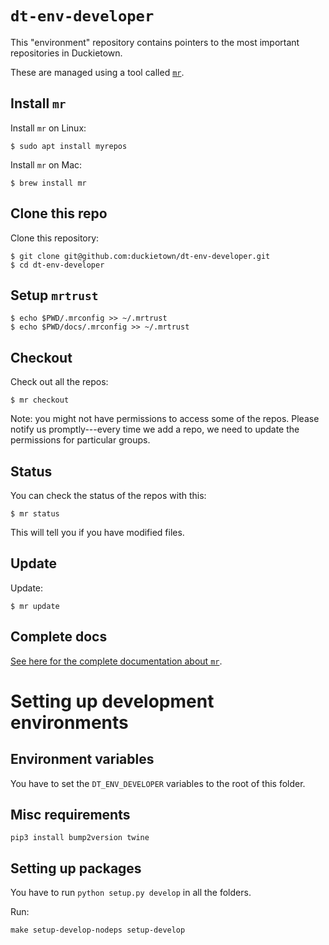 # `dt-env-developer`

This "environment" repository contains pointers to the most important repositories in Duckietown. 

These are managed using a tool called [`mr`][mr].

## Install `mr`

Install `mr` on Linux:

    $ sudo apt install myrepos

Install `mr` on Mac:

    $ brew install mr

## Clone this repo

Clone this repository:

    $ git clone git@github.com:duckietown/dt-env-developer.git
    $ cd dt-env-developer

## Setup `mrtrust`


    $ echo $PWD/.mrconfig >> ~/.mrtrust
    $ echo $PWD/docs/.mrconfig >> ~/.mrtrust

## Checkout

Check out all the repos:

    $ mr checkout

Note: you might not have permissions to access some of the repos.
Please notify us promptly---every time we add a repo, we need to update the permissions for particular groups.

## Status

You can check the status of the repos with this:

    $ mr status

This will tell you if you have modified files.

## Update  

Update:

    $ mr update


## Complete docs

[See here for the complete documentation about `mr`][docs].


[mr]: https://github.com/RichiH/myrepos
[docs]: http://myrepos.branchable.com/


# Setting up development environments

## Environment variables


You have to set the `DT_ENV_DEVELOPER` variables to the root of this folder.

## Misc requirements

    pip3 install bump2version twine

## Setting up packages

You have to run `python setup.py develop` in all the folders.

Run:

    make setup-develop-nodeps setup-develop